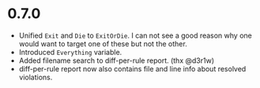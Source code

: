 # 0.7.0

* Unified `Exit` and `Die` to `ExitOrDie`. I can not see a good reason why
  one would want to target one of these but not the other.
* Introduced `Everything` variable.
* Added filename search to diff-per-rule report. (thx @d3r1w)
* diff-per-rule report now also contains file and line info about resolved violations.
